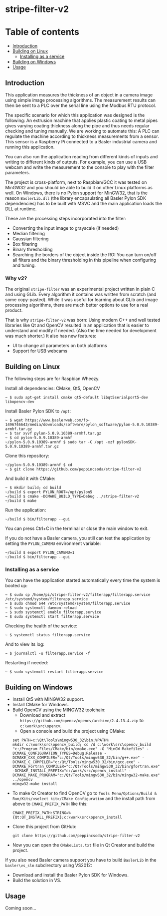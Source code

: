 
# stripe-filter-v2

Table of contents
=================

  * [Introduction](#introduction)
  * [Building on Linux](#building-on-linux)
    * [Installing as a service](#installing-as-a-service)
  * [Building on Windows](#building-on-windows)
  * [Usage](#usage)

## Introduction

This application measures the thickness of an object in a camera image using simple image processing algorithms.
The measurement results can then be sent to a PLC over the serial line using the Modbus RTU protocol.

The specific scenario for which this application was designed is the following:
An extrusion machine that applies plastic coating to metal pipes gives varying coating thickness along the pipe and thus
needs regular checking and tuning manually. We are working to automate this: A PLC can regulate the machine according to
thickness measurements from a sensor. This sensor is a Raspberry Pi connected to a Basler industrial camera and running
this application.

You can also run the application reading from different kinds of inputs and writing to different
kinds of outputs. For example, you can use a USB webcam and write the measurement to the console to play with
the filter parameters.

The project is cross-platform, next to Raspbian/GCC it was tested on MinGW32 and you should be able to build it on other
Linux platforms as well.
On Windows, there is no Pylon support for MinGW32, that is the reason `BaslerLib.dll` (the library encapsulating all
Basler Pylon SDK dependencies) has to be built with MSVC and the main application loads the DLL at runtime.

These are the processing steps incorporated into the filter:
+ Converting the input image to grayscale (if needed)
+ Median filtering
+ Gaussian filtering
+ Box filtering
+ Binary thresholding
+ Searching the borders of the object inside the ROI
You can turn on/off all filters and the binary thresholding in this pipeline when configuring and tuning.

### Why v2?

The original `stripe-filter` was an experimental project written in plain C and using GLib.
Every algorithm it contains was written from scratch (and some copy-pasted).
While it was useful for learning about GLib and image processing algorithms, there are much better options
to use for a real product.

That is why `stripe-filter-v2` was born: Using modern C++ and well tested libraries like Qt and OpenCV
resulted in an application that is easier to understand and modify if needed. (Also the time needed for development
was much shorter.)
It also has new features:
+ UI to change all parameters on both platforms
+ Support for USB webcams

## Building on Linux

The following steps are for Raspbian Wheezy.

Install all dependencies: CMake, Qt5, OpenCV

```
~ $ sudo apt-get install cmake qt5-default libqt5serialport5-dev libopencv-dev
```

Install Basler Pylon SDK to `/opt`:

```
~ $ wget https://www.baslerweb.com/fp-1496746643/media/downloads/software/pylon_software/pylon-5.0.9.10389-armhf.tar.gz
~ $ tar xvvf pylon-5.0.9.10389-armhf.tar.gz
~ $ cd pylon-5.0.9.10389-armhf
~/pylon-5.0.9.10389-armhf $ sudo tar -C /opt -xzf pylonSDK-5.0.9.10389-armhf.tar.gz
```

Clone this repository:

```
~/pylon-5.0.9.10389-armhf $ cd
~ $ git clone https://github.com/peppincsoda/stripe-filter-v2
```

And build it with CMake:

```
~ $ mkdir build; cd build
~/build $ export PYLON_ROOT=/opt/pylon5
~/build $ cmake -DCMAKE_BUILD_TYPE=Debug ../stripe-filter-v2
~/build $ make
```

Run the application:

```
~/build $ bin/filterapp --gui
```

You can press Ctrl+C in the terminal or close the main window to exit.

If you do not have a Basler camera, you still can test the application by setting the `PYLON_CAMEMU` environment variable:

```
~/build $ export PYLON_CAMEMU=1
~/build $ bin/filterapp --gui
```

### Installing as a service

You can have the application started automatically every time the system is booted up:

```
~ $ sudo cp /home/pi/stripe-filter-v2/filterapp/filterapp.service /etc/systemd/system/filterapp.service
~ $ sudo chmod 644 /etc/systemd/system/filterapp.service
~ $ sudo systemctl daemon-reload
~ $ sudo systemctl enable filterapp.service
~ $ sudo systemctl start filterapp.service
```

Checking the health of the service:

```
~ $ systemctl status filterapp.service
```

And to view its log:

```
~ $ journalctl -u filterapp.service -f
```

Restarting if needed:

```
~ $ sudo systemctl restart filterapp.service
```

## Building on Windows

* Install Qt5 with MINGW32 support.
* Install CMake for Windows.
* Build OpenCV using the MINGW32 toolchain:
  * Download and extract `https://github.com/opencv/opencv/archive/2.4.13.4.zip` to `c:\work\src\opencv`.
  * Open a console and build the project using CMake:
  ```
  set PATH=c:\Qt\Tools\mingw530_32\bin;%PATH%
  mkdir c:\work\src\opencv_build; cd /d c:\work\src\opencv_build
  "c:/Program Files/CMake/bin/cmake.exe" -G "MinGW Makefiles" -DCMAKE_CONFIGURATION_TYPES=Debug;Release -DCMAKE_CXX_COMPILER="c:/Qt/Tools/mingw530_32/bin/g++.exe" -DCMAKE_C_COMPILER="c:/Qt/Tools/mingw530_32/bin/gcc.exe" -DCMAKE_Fortran_COMPILER="c:/Qt/Tools/mingw530_32/bin/gfortran.exe" -DCMAKE_INSTALL_PREFIX="c:/work/src/opencv_install" -DCMAKE_MAKE_PROGRAM="c:/Qt/Tools/mingw530_32/bin/mingw32-make.exe" ../opencv
  mingw32-make install
  ```
* To make Qt Creator to find OpenCV go to `Tools Menu/Options/Build & Run/Kits/<select kit>/CMake Configuration` and
  the install path from above to `CMAKE_PREFIX_PATH` like this:
  ```
  CMAKE_PREFIX_PATH:STRING=%{Qt:QT_INSTALL_PREFIX};c:\work\src\opencv_install
  ```
* Clone this project from GitHub:
  ```
  git clone https://github.com/peppincsoda/stripe-filter-v2
  ```
* Now you can open the `CMakeLists.txt` file in Qt Creator and build the project.

If you also need Basler camera support you have to build `BaslerLib` in the `basler\vs_sln` subdirectory using VS2012:
* Download and install the Basler Pylon SDK for Windows.
* Build the solution in VS.

## Usage

Coming soon...

